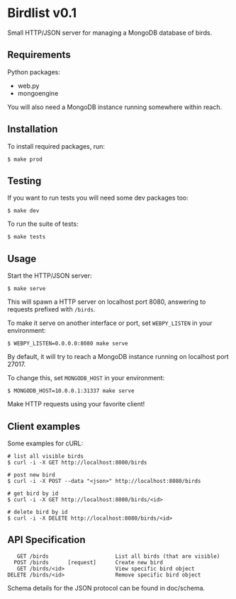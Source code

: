 Birdlist v0.1
=============

Small HTTP/JSON server for managing a MongoDB database of birds.

Requirements
------------

Python packages:

  - web.py
  - mongoengine

You will also need a MongoDB instance running somewhere within reach.

Installation
------------

To install required packages, run:

    $ make prod

Testing
-------

If you want to run tests you will need some dev packages too:

    $ make dev

To run the suite of tests:

    $ make tests

Usage
-----

Start the HTTP/JSON server:

    $ make serve

This will spawn a HTTP server on localhost port 8080, answering to requests prefixed with `/birds`.

To make it serve on another interface or port, set `WEBPY_LISTEN` in your environment:

    $ WEBPY_LISTEN=0.0.0.0:8080 make serve 

By default, it will try to reach a MongoDB instance running on localhost port 27017.

To change this, set `MONGODB_HOST` in your environment:

    $ MONGODB_HOST=10.0.0.1:31337 make serve 

Make HTTP requests using your favorite client!

Client examples
---------------

Some examples for cURL:

    # list all visible birds
    $ curl -i -X GET http://localhost:8080/birds

    # post new bird
    $ curl -i -X POST --data "<json>" http://localhost:8080/birds

    # get bird by id
    $ curl -i -X GET http://localhost:8080/birds/<id>

    # delete bird by id
    $ curl -i -X DELETE http://localhost:8080/birds/<id>


API Specification
-----------------

       GET /birds                     List all birds (that are visible)
      POST /birds      [request]      Create new bird
       GET /birds/<id>                View specific bird object
    DELETE /birds/<id>                Remove specific bird object

Schema details for the JSON protocol can be found in doc/schema.

